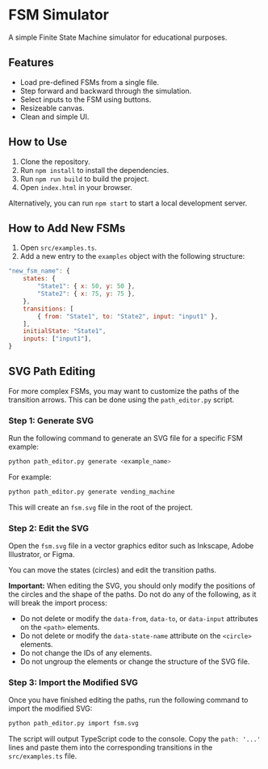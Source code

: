 # FSM Simulator

A simple Finite State Machine simulator for educational purposes.

## Features

- Load pre-defined FSMs from a single file.
- Step forward and backward through the simulation.
- Select inputs to the FSM using buttons.
- Resizeable canvas.
- Clean and simple UI.

## How to Use

1. Clone the repository.
2. Run `npm install` to install the dependencies.
3. Run `npm run build` to build the project.
4. Open `index.html` in your browser.

Alternatively, you can run `npm start` to start a local development server.

## How to Add New FSMs

1. Open `src/examples.ts`.
2. Add a new entry to the `examples` object with the following structure:

```javascript
"new_fsm_name": {
    states: {
        "State1": { x: 50, y: 50 },
        "State2": { x: 75, y: 75 },
    },
    transitions: [
        { from: "State1", to: "State2", input: "input1" },
    ],
    initialState: "State1",
    inputs: ["input1"],
}
```

## SVG Path Editing

For more complex FSMs, you may want to customize the paths of the transition arrows. This can be done using the `path_editor.py` script.

### Step 1: Generate SVG

Run the following command to generate an SVG file for a specific FSM example:

```bash
python path_editor.py generate <example_name>
```

For example:

```bash
python path_editor.py generate vending_machine
```

This will create an `fsm.svg` file in the root of the project.

### Step 2: Edit the SVG

Open the `fsm.svg` file in a vector graphics editor such as Inkscape, Adobe Illustrator, or Figma.

You can move the states (circles) and edit the transition paths.

**Important:** When editing the SVG, you should only modify the positions of the circles and the shape of the paths. Do not do any of the following, as it will break the import process:

- Do not delete or modify the `data-from`, `data-to`, or `data-input` attributes on the `<path>` elements.
- Do not delete or modify the `data-state-name` attribute on the `<circle>` elements.
- Do not change the IDs of any elements.
- Do not ungroup the elements or change the structure of the SVG file.

### Step 3: Import the Modified SVG

Once you have finished editing the paths, run the following command to import the modified SVG:

```bash
python path_editor.py import fsm.svg
```

The script will output TypeScript code to the console. Copy the `path: '...'` lines and paste them into the corresponding transitions in the `src/examples.ts` file.
